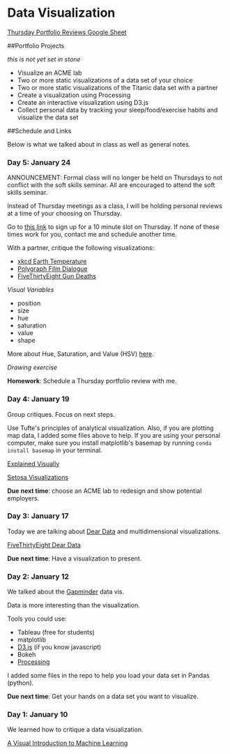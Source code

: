 # Data Visualization

[Thursday Portfolio Reviews Google Sheet](https://docs.google.com/spreadsheets/d/1DSqLDCsrzKlF4G4GbHl_ICxONLsGzOTRkiB9G3NK9iI/edit?usp=sharing)

##Portfolio Projects

*this is not yet set in stone*

+ Visualize an ACME lab
+ Two or more static visualizations of a data set of your choice
+ Two or more static visualizations of the Titanic data set with a partner
+ Create a visualization using Processing
+ Create an interactive visualization using D3.js
+ Collect personal data by tracking your sleep/food/exercise habits and visualize the data set

##Schedule and Links

Below is what we talked about in class as well as general notes.

### Day 5: January 24

ANNOUNCEMENT: Formal class will no longer be held on Thursdays to not conflict with the soft skills seminar. All are encouraged to attend the soft skills seminar.

Instead of Thursday meetings as a class, I will be holding personal reviews at a time of your choosing on Thursday.

Go to [this link](https://docs.google.com/spreadsheets/d/1DSqLDCsrzKlF4G4GbHl_ICxONLsGzOTRkiB9G3NK9iI/edit?usp=sharing) to sign up for a 10 minute slot on Thursday. If none of these times work for you, contact me and schedule another time.

With a partner, critique the following visualizations:

+ [xkcd Earth Temperature](https://xkcd.com/1732/)
+ [Polygraph Film Dialogue](http://polygraph.cool/films/)
+ [FiveThirtyEight Gun Deaths](https://fivethirtyeight.com/features/gun-deaths/)

*Visual Variables*

+ position
+ size
+ hue
+ saturation
+ value
+ shape

More about Hue, Saturation, and Value (HSV) [here](http://learn.leighcotnoir.com/artspeak/elements-color/hue-value-saturation/).

*Drawing exercise*

**Homework**: Schedule a Thursday portfolio review with me.

### Day 4: January 19

Group critiques. Focus on next steps.

Use Tufte's principles of analytical visualization.
Also, if you are plotting map data, I added some files above to help.
If you are using your personal computer, make sure you install matplotlib's basemap by running `conda install basemap` in your terminal.

[Explained Visually](http://setosa.io/ev/)

[Setosa Visualizations](http://setosa.io/#/)

**Due next time**: choose an ACME lab to redesign and show potential employers.

### Day 3: January 17

Today we are talking about [Dear Data](http://www.dear-data.com/theproject) and multidimensional visualizations.

[FiveThirtyEight Dear Data](https://fivethirtyeight.com/features/we-asked-you-to-visualize-your-podcast-listening-and-wow-did-you-deliver/)

**Due next time**: Have a visualization to present.

### Day 2: January 12

We talked about the [Gapminder](https://www.ted.com/talks/hans_rosling_shows_the_best_stats_you_ve_ever_seen) data vis.

Data is more interesting than the visualization.

Tools you could use:

+ Tableau (free for students)
+ matplotlib
+ [D3.js](https://d3js.org/) (if you know javascript)
+ Bokeh
+ [Processing](https://processing.org/)

I added some files in the repo to help you load your data set in Pandas (python).

**Due next time**: Get your hands on a data set you want to visualize.

### Day 1: January 10

We learned how to critique a data visualization.

[A Visual Introduction to Machine Learning](http://www.r2d3.us/visual-intro-to-machine-learning-part-1/)
